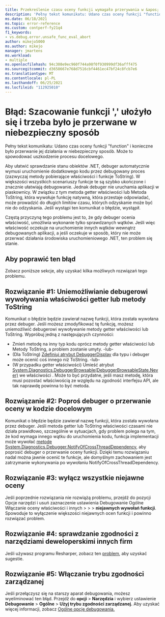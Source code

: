 ```yaml
---
title: Przekreślenie czasu oceny funkcji wymagało przerywania w &apos; niebezpieczny sposób | &apos; Microsoft Docs
description: 'Pełny tekst komunikatu: Udano czas oceny funkcji "function" i konieczne było przerwanie jej działania w niebezpieczny sposób.'
ms.date: 06/18/2021
ms.topic: error-reference
ms.custom: contperf-fy21q4
f1_keywords:
- vs.debug.error.unsafe_func_eval_abort
author: mikejo5000
ms.author: mikejo
manager: jmartens
ms.workload:
- multiple
ms.openlocfilehash: 94c308e9ec960f744a98f0f930999df36afff475
ms.sourcegitcommit: d3658667e768d7516cbf4461ec47bf24c8fcb7e6
ms.translationtype: MT
ms.contentlocale: pl-PL
ms.lasthandoff: 06/25/2021
ms.locfileid: "112925010"
---
```

# <a name="error-evaluating-the-function-39function39-timed-out-and-needed-to-be-aborted-in-an-unsafe-way"></a>Błąd: Szacowanie funkcji &#39;,&#39; ułożyło się i trzeba było je przerwane w niebezpieczny sposób

Pełny tekst komunikatu: Udano czas oceny funkcji "function" i konieczne było przerwanie jej działania w niebezpieczny sposób. Może to spowodować uszkodzenie procesu docelowego.

Aby ułatwić sprawdzanie stanu obiektów .NET, debuger automatycznie wymusi uruchomienie dodatkowego kodu przez debugowany proces (zazwyczaj metody pobierające właściwości i funkcje ToString). W większości wszystkich scenariuszy funkcje te są szybko ukończone i znacznie ułatwiają debugowanie. Jednak debuger nie uruchamia aplikacji w piaskownicy. W związku z tym metoda getter właściwości lub Metoda ToString, która wywołuje funkcję natywną, która przestaje odpowiadać, może prowadzić do długich limitów czasu, których odzyskanie może być nie do odzyskania. Jeśli wystąpi ten komunikat o błędzie, wystąpił.

Częstą przyczyną tego problemu jest to, że gdy debuger ocenia właściwość, umożliwia wykonanie tylko sprawdzanych wątków. Jeśli więc właściwość oczekuje na uruchomienie innych wątków wewnątrz debugowanych aplikacji, a jeśli oczekuje w sposób, który nie może przerwać działania środowiska uruchomieniowego .NET, ten problem się stanie.

## <a name="to-correct-this-error"></a>Aby poprawić ten błąd

Zobacz poniższe sekcje, aby uzyskać kilka możliwych rozwiązań tego problemu.

## <a name="solution-1-prevent-the-debugger-from-calling-the-getter-property-or-tostring-method"></a>Rozwiązanie #1: Uniemożliwianie debugerowi wywoływania właściwości getter lub metody ToString

Komunikat o błędzie będzie zawierał nazwę funkcji, która została wywołana przez debuger. Jeśli możesz zmodyfikować tę funkcję, możesz uniemożliwić debugerowi wywoływanie metody getter właściwości lub ToString. Wypróbuj jedną z następujących czynności:

* Zmień metodę na inny typ kodu oprócz metody getter właściwości lub Metody ToString, a problem zostanie umyty.
  -lub-
* (Dla ToString) [Zdefiniuj atrybut DebuggerDisplay](../debugger/using-the-debuggerdisplay-attribute.md) dla typu i debuger może ocenić coś innego niż ToString.
  -lub-
* (W przypadku getter właściwości) Umieść atrybut [System.Diagnostics.DebuggerBrowsable(DebuggerBrowsableState.Never)](/dotnet/api/system.diagnostics.debuggerbrowsableattribute) we właściwości . Może to być przydatne, jeśli masz metodę, która musi pozostać właściwością ze względu na zgodność interfejsu API, ale tak naprawdę powinna to być metoda.

## <a name="solution-2-have-the-target-code-ask-the-debugger-to-abort-the-evaluation"></a>Rozwiązanie #2: Poproś debuger o przerwanie oceny w kodzie docelowym

Komunikat o błędzie będzie zawierał nazwę funkcji, która została wywołana przez debuger. Jeśli metoda getter lub ToString właściwości czasami nie działa prawidłowo, szczególnie w sytuacjach, gdy problem polega na tym, że kod wymaga innego wątku do uruchomienia kodu, funkcja implementacji może wywołać [metodę System.Diagnostics.Debugger.NotifyOfCrossThreadDependency,](/dotnet/api/system.diagnostics.debugger.notifyofcrossthreaddependency) aby poprosić debuger o przerwanie oceny funkcji. Dzięki temu rozwiązaniu nadal można jawnie ocenić te funkcje, ale domyślnym zachowaniem jest zatrzymanie wykonywania po wywołaniu NotifyOfCrossThreadDependency.

## <a name="solution-3-disable-all-implicit-evaluation"></a>Rozwiązanie #3: wyłącz wszystkie niejawne oceny

Jeśli poprzednie rozwiązania nie rozwiążą problemu, przejdź do pozycji Opcje narzędzi i usuń zaznaczenie ustawienia Debugowanie Ogólne Włączanie oceny właściwości i innych  >     >    >  **niejawnych wywołań funkcji**. Spowoduje to wyłączenie większości niejawnych ocen funkcji i powinno rozwiązać problem.

## <a name="solution-4-check-compatibility-with-third-party-developer-tools"></a>Rozwiązanie #4: sprawdzanie zgodności z narzędziami deweloperskimi innych firm

Jeśli używasz programu Resharper, zobacz ten [problem,](https://youtrack.jetbrains.com/issue/RSRP-476824) aby uzyskać sugestie.

## <a name="solution-5-enable-managed-compatibility-mode"></a>Rozwiązanie #5: Włączanie trybu zgodności zarządzanej

Jeśli przełączysz się na starszy aparat debugowania, możesz wyeliminować ten błąd. Przejdź do **opcji**  >  **Narzędzia** i wybierz ustawienie **Debugowanie**  >  **Ogólne**  >  **Użyj trybu zgodności zarządzanej.** Aby uzyskać więcej informacji, zobacz [Ogólne opcje debugowania.](../debugger/general-debugging-options-dialog-box.md)

